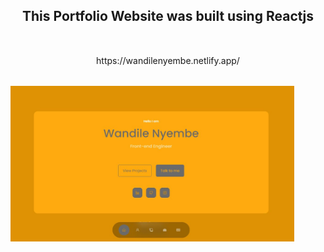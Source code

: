 <section align="center" style="display:flex; flex-direction:column; gap:2rem;">
  <h2>This Portfolio Website was built using Reactjs</h2>
  https://wandilenyembe.netlify.app/
  
  <img src="src/images/images/Software Engineering portfolio.jpg" alt="" style="width:90%; height:90%;"/>
</section>
